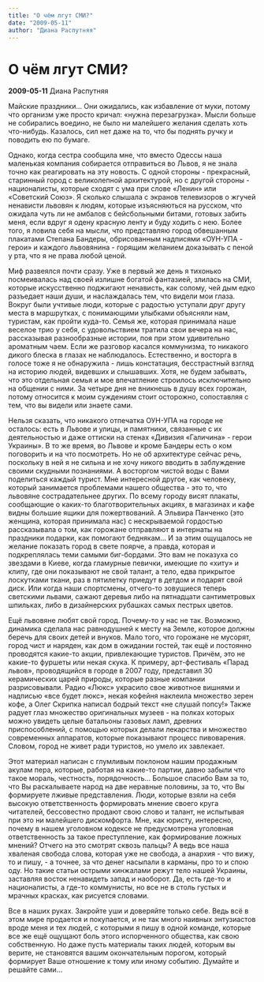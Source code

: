 ```yaml
---
title: "О чём лгут СМИ?"
date: "2009-05-11"
author: "Диана Распутняя"
---
```


# О чём лгут СМИ?

**2009-05-11** Диана Распутняя

Майские праздники... Они ожидались, как избавление от муки, потому что организм уже просто кричал: «нужна перезагрузка». Мысли больше не собирались воедино, не было ни малейшего желания сделать хоть что-нибудь. Казалось, сил нет даже на то, что бы поднять ручку и поводить ею по бумаге.

Однако, когда сестра сообщила мне, что вместо Одессы наша маленькая компания собирается отправиться во Львов, я не знала точно как реагировать на эту новость. С одной стороны - прекрасный, старинный город с великолепной архитектурой, но с другой стороны - националисты, которые сходят с ума при слове «Ленин» или «Советский Cоюз». Я сколько слышала с экранов телевизоров о жгучей ненависти львовян к людям, которые изъясняються на русском, что ожидала чуть ли не амбалов с бейсбольными битами, готовых забить меня, если вдруг я одену красную ленту и буду ходить с нею. Более того, я ловила себя на мысли, что представляю город обвешанным плакатами Степана Бандеры, обрисованным надписями «ОУН-УПА - герои» и каждого львовянина - горящим желанием доказывать с пеной у рта, что я не права любой ценой.

Миф развеялся почти сразу. Уже в первый же день я тихонько посмеивалась над своей излишне богатой фантазией, злилась на СМИ, которые искусственно поджигают ненависть, как солому, чей дым едко разъедает наши души, и наслаждалась тем, что видели мои глаза. Вокруг были учтивые люди, которые с радостью уступали друг другу места в маршрутках, с понимающими улыбками объясняли нам, туристам, как пройти куда-то. Семья же, которая принимала наше веселое трио у себя, с удовольствием тратила свои вечера на нас, рассказывая разнообразные истории, поя при этом удивительно ароматным чаем. Если же разговор касался коммунизма, то никакого дикого блеска в глазах не наблюдалось. Естественно, и восторга в голосе тоже я не обнаружила - лишь констатация, бесстрастный взгляд на историю людей, видевших и слышавших. Хотя, не будем забывать, что это отдельная семья и мое впечатление строилось исключительно на общении с ними. За четыре дня не вникнешь в душу всех горожан, потому относится к моим суждениям стоит осторожно, сопоставляя с тем, что вы видели или знаете сами.

Нельзя сказать, что никакого отпечатка ОУН-УПА на городе не осталось: есть в Львове и улицы, и памятники, связанные с их деятельностью и даже оттиски на стенах «Дивизия «Галичина» - герои Украины». В то же время, во Львове и кроме Бандеры есть о ком поговорить и на что посмотреть. Но не об архитектуре сейчас речь, поскольку в ней я не сильна и не хочу никого вводить в заблуждение своими скудными познаниями. А восторгом чистой воды с Вами поделиться каждый турист. Мне интересной другое, как человеку, который занимается проблемами нашего общества - это то, что львовяне сострадательнее других. По всему городу висят плакаты, сообщающие о каких-то благотворительных акциях, в магазинах и кафе видны большие ящики для пожертвований. А Эльвира Панченко (это женщина, которая принимала нас) с нескрываемой гордостью рассказывала о том, как горожане отправляют в интернаты на праздники подарки, как помогают беднякам... И за этим ощущалось не желание показать город в свете поярче, а правда, которая и подкреплялась теми самыми биг-бордами. Это вам не показуха со звездами в Киеве, когда гламурные певички, имеющие по «хиту» и клипу, где они показывают не свой талант, а тело, едва прикрытое лоскутками ткани, раз в пятилетку приедут в детдом и подарят свой диск. Или когда наши спортсмены, отчего-то зовущиеся теперь светскими львами, сажают деревья либо на пятнадцати сантиметровых шпильках, либо в дизайнерских рубашках самых пестрых цветов.

Ещё львовяне любят свой город. Почему-то у нас не так. Возможно, динамика сделала нас равнодушней к месту на Земле, которое должны беречь для своих детей и внуков. Мало того, что горожане не мусорят, город чист и наряден, как дом в ожидании гостей, так ещё и постоянно проводятся какие-то акции, привлекающие туристов. Причём, это не какие-то фуршеты или некая скука. К примеру, арт-фестиваль «Парад львов», проводящийся в городе в 2007 году, представил 30 керамических царей природы, которые разные компании разрисовывали. Радио «Люкс» украсило свое животное вишнями и надписью «все будет люкс», некая кофейня наклеила множество зерен кофе, а Олег Скрипка написал бодрый текст «не слушай попсу!» Также радует глаз множество оригинальных музеев - на полках которых можно увидеть целые батальоны газовых ламп, древних приспособлений, с помощью которых делали лекарства и множество современных аппаратов, которые показывают процесс пивоварения. Словом, город не живет ради туристов, но умело их завлекает.

Этот материал написан с глумливым поклоном нашим продажным акулам пера, которые, работая на какие-то партии, давно забыли что такое мораль, честность, порядочность... Большое спасибо Вам за то, что Вы раскалываете народ на две неравные половины, за то, что Вы формируете лживые представления. Люди, которые взяли на себя высокую ответственность формировать мнение своего круга читателей, бессовестно продают свою слово и талант, не испытывая при это ни малейшего дискомфорта. Мне, как юристу, интересно, почему в нашем уголовном кодексе не предусмотрена уголовная ответственность за такое преступление, как формирование ложных мнений? Отчего на это смотрят сквозь пальцы? А ведь все наша хваленая свобода слова, которая уже не свобода, а анархия - что вижу, то и пишу, - а точнее, за что денег насыпали в карманы, про то и спою оду. Но такие статьи острыми кинжалами режут тело нашей Украины, заставляя восток ненавидеть запад и наоборот. Да, есть где-то и националисты, а где-то коммунисты, но все не в столь густых и мрачных красках, как рисуется словами.

Все в наших руках. Закройте уши и доверяйте только себе. Ведь всё в этом мире продается и покупается, и не так много наивных энтузиастов вроде меня и тех людей, с которыми я пишу в одной команде, которые все же ещё ощущают боль этого испорченного общества, как свою собственную. Но даже пусть материалы таких людей, которым вы верите, не становятся вашим окончательным порогом, который формирует Ваше отношение к тому или иному событию. Думайте и решайте сами...